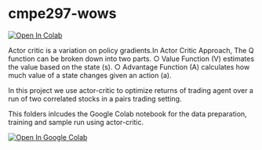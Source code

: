 # cmpe297-wows

 <a href="https://colab.research.google.com/github/karthikramasamy/cmpe297-wows/blob/master/ac/CMPE297_WoWS.ipynb" target="_blank"><img src="https://colab.research.google.com/assets/colab-badge.svg" alt="Open In Colab"/></a>

Actor critic is a variation on policy gradients.In Actor Critic Approach, The Q function can be broken down into two parts.
○ Value Function (V) estimates the value based on the state (s).
○ Advantage Function (A) calculates how much value of a state changes given an action (a).

In this project we use actor-critic to optimize returns of trading agent over a run of two correlated stocks in a pairs trading setting.

This folders inlcudes the Google Colab notebook for the data preparation, training and sample run using actor-critic.

[![Open In Google Colab](https://colab.research.google.com/assets/colab-badge.svg)](https://colab.research.google.com/github/karthikramasamy/cmpe297-wows/blob/master/ac/CMPE297_WoWS.ipynb)

